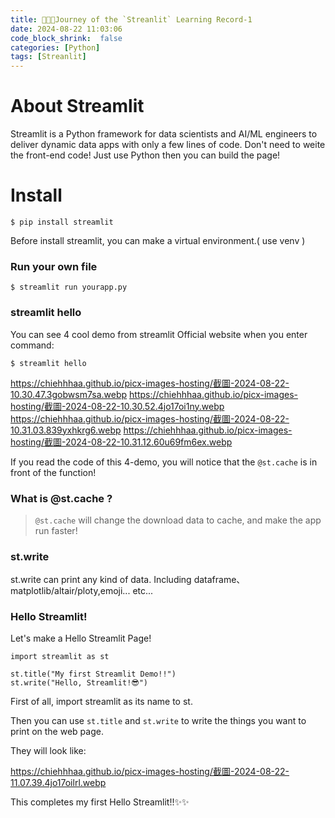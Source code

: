 ```yaml
---
title: 👩🏻‍💻Journey of the `Streanlit` Learning Record-1
date: 2024-08-22 11:03:06
code_block_shrink:  false
categories: [Python]
tags: [Streanlit]
---
```

# About Streamlit
Streamlit is a Python framework for data scientists and AI/ML engineers to deliver dynamic data apps with only a few lines of code. Don't need to weite the front-end code! Just use Python then you can build the page!
<!-- more -->

# Install
```shell!
$ pip install streamlit
```

Before install streamlit, you can make a virtual environment.( use venv )

### Run your own file
```shell!
$ streamlit run yourapp.py
```

### streamlit hello
You can see 4 cool demo from streamlit Official website when you enter command:
```shell!
$ streamlit hello
```

https://chiehhhaa.github.io/picx-images-hosting/截圖-2024-08-22-10.30.47.3gobwsm7sa.webp
https://chiehhhaa.github.io/picx-images-hosting/截圖-2024-08-22-10.30.52.4jo17oi1ny.webp
https://chiehhhaa.github.io/picx-images-hosting/截圖-2024-08-22-10.31.03.839yxhkrg6.webp
https://chiehhhaa.github.io/picx-images-hosting/截圖-2024-08-22-10.31.12.60u69fm6ex.webp

If you read the code of this 4-demo, you will notice that the `@st.cache` is in front of the function!

### What is @st.cache ?
> `@st.cache` will change the download data to cache, and make the app run faster!

### st.write
st.write can print any kind of data. Including dataframe、matplotlib/altair/ploty,emoji... etc...

### Hello Streamlit!

Let's make a Hello Streamlit Page!

```python!
import streamlit as st

st.title("My first Streamlit Demo!!")
st.write("Hello, Streamlit!😎")
```
First of all, import streamlit as its name to st.

Then you can use `st.title` and `st.write` to write the things you want to print on the web page.

They will look like:

https://chiehhhaa.github.io/picx-images-hosting/截圖-2024-08-22-11.07.39.4jo17oilrl.webp

This completes my first Hello Streamlit!!✨✨
